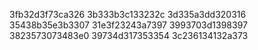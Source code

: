 3fb32d3f73ca326
3b333b3c133232c
3d335a3dd320316
35438b35e3b3307
31e3f23243a7397
3993703d1398397
3823573073483e0
39734d317353354
3c236134132a373
